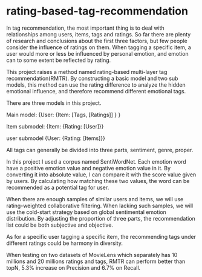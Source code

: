 # rating-based-tag-recommendation



In tag recommendation, the most important thing is to deal with relationships among users, items, tags and ratings. So far there are plenty of research and conclusions about the first three factors, but few people consider the influence of ratings on them. When tagging a specific item, a user would more or less be influenced by personal emotion, and emotion can to some extent be reflected by rating. 

This project raises a method named rating-based multi-layer tag recommendation(RMTR). By constructing a basic model and two sub models, this method can use the rating difference to analyze the hidden emotional influence, and therefore recommend different emotional tags. 

There are three models in this project.

Main model: {User: {Item: [Tags, [Ratings]] } } 

Item submodel: {Item: {Rating: [User]}} 

user submodel {User: {Rating: [Items]}}

All tags can generally be divided into three parts, sentiment, genre, proper. 

In this project I used a corpus named SentiWordNet. Each emotion word have a positive emotion value and negative emotion value in it. By converting it into absolute value, I can compare it with the score value given by users. By calculating how matching these two values, the word can be recommended as a potential tag for user. 

When there are enough samples of similar users and items, we will use rating-weighted collaborative filtering. When lacking such samples, we will use the cold-start strategy based on global sentimental emotion distribution. By adjusting the proportion of three parts, the recommendation list could be both subjective and objective. 

As for a specific user tagging a specific item, the recommending tags under different ratings could be harmony in diversity. 

When testing on two datasets of MovieLens which separately has 10 millions and 20 millions ratings and tags, RMTR can perform better than topN, 5.3% increase on Precision and 6.7% on Recall.